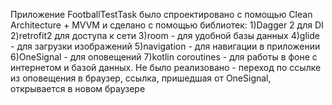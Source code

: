 Приложение FootballTestTask было спроектировано с помощью Clean Architecture + MVVM и сделано с помощью библиотек:
1)Dagger 2 для DI
2)retrofit2 для доступа к сети
3)room - для удобной базы данных
4)glide - для загрузки изображений
5)navigation - для навигации в приложении
6)OneSignal - для оповещений
7)kotlin coroutines - для работы в фоне с интернетом и базой данных.
Не было реализовано - переход по ссылке из оповещения в браузер, ссылка, пришедшая от OneSignal, открывается в новом браузере
